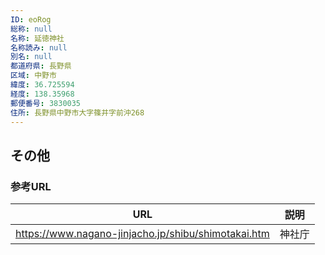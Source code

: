 ```yaml
---
ID: eoRog
総称: null
名称: 延徳神社
名称読み: null
別名: null
都道府県: 長野県
区域: 中野市
緯度: 36.725594
経度: 138.35968
郵便番号: 3830035
住所: 長野県中野市大字篠井字前沖268
---
```


## その他

### 参考URL

| URL                                                 | 説明   |
| --------------------------------------------------- | ------ |
| https://www.nagano-jinjacho.jp/shibu/shimotakai.htm | 神社庁 |
